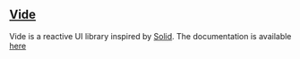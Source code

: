 ## [Vide](https://github.com/centau/vide)
Vide is a reactive UI library inspired by [Solid](https://www.solidjs.com/). The documentation is available [here](https://centau.github.io/vide)